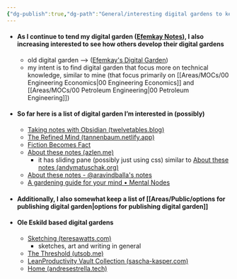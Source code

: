 ```yaml
---
{"dg-publish":true,"dg-path":"General/interesting digital gardens to keep in view.md","permalink":"/general/interesting-digital-gardens-to-keep-in-view/","title":"interesting digital gardens to keep in view","tags":["Reference"],"created":"2022-09-04","updated":"2024-07-22"}
---
```



- #### As I continue to tend my digital garden ([Efemkay Notes](https://efemkay-notes.netlify.app/)), I also increasing interested to see how others develop their digital gardens
	- old digital garden –> ([Efemkay's Digital Garden](https://efemkay.github.io/digital-garden/))
	- my intent is to find digital garden that focus more on technical knowledge, similar to mine (that focus primarily on [[Areas/MOCs/00 Engineering Economics\|00 Engineering Economics]] and [[Areas/MOCs/00 Petroleum Engineering\|00 Petroleum Engineering]])
- #### So far here is a list of digital garden I’m interested in (possibly)
	- [Taking notes with Obsidian (twelvetables.blog)](https://www.twelvetables.blog/taking-notes-with-obsidian/)
	- [The Refined Mind (tannenbaum.netlify.app)](https://tannenbaum.netlify.app/)
	- [Fiction Becomes Fact](https://fictionbecomesfact.com/)
	- [About these notes (azlen.me)](https://notes.azlen.me/g3tibyfv/)
		- it has sliding pane (possibly just using css) similar to [About these notes (andymatuschak.org)](https://notes.andymatuschak.org/About_these_notes)
	- [About these notes - @aravindballa's notes](https://notes.aravindballa.com/)
	- [A gardening guide for your mind • Mental Nodes](https://www.mentalnodes.com/a-gardening-guide-for-your-mind)
- #### Additionally, I also somewhat keep a list of [[Areas/Public/options for publishing digital garden\|options for publishing digital garden]]
- #### Ole Eskild based digital gardens
	- [Sketching (teresawatts.com)](https://teresawatts.com/sketching/)
		- sketches, art and writing in general
	- [The Threshold (utsob.me)](https://hermitage.utsob.me/)
	- [LeanProductivity Vault Collection (sascha-kasper.com)](https://wiki.sascha-kasper.com/)
	- [Home (andresestrella.tech)](https://andresestrella.tech/)


